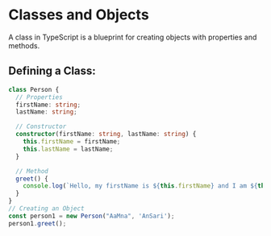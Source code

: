 # Classes and Objects
A class in TypeScript is a blueprint for creating objects with properties and methods.

## Defining a Class:
```ts
class Person {
  // Properties
  firstName: string;
  lastName: string;

  // Constructor
  constructor(firstName: string, lastName: string) {
    this.firstName = firstName;
    this.lastName = lastName;
  }

  // Method
  greet() {
    console.log(`Hello, my firstName is ${this.firstName} and I am ${this.lastName} years old.`);
  }
}
// Creating an Object
const person1 = new Person("AaMna", 'AnSari');
person1.greet(); 
```